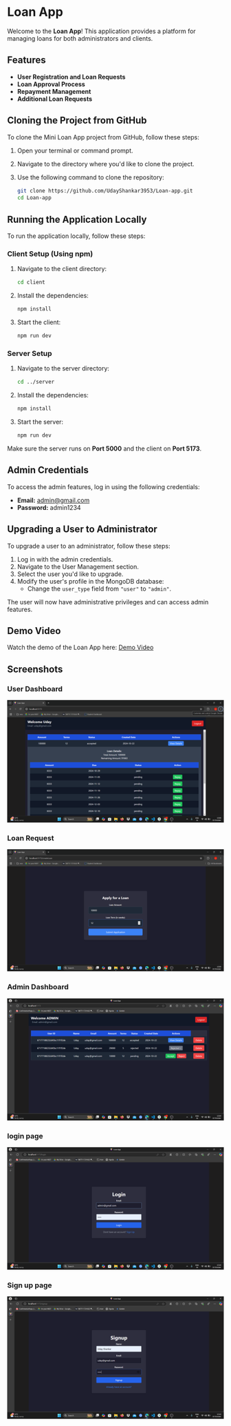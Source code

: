 
# Loan App

Welcome to the **Loan App**! This application provides a platform for managing loans for both administrators and clients.

## Features

- **User Registration and Loan Requests**
- **Loan Approval Process**
- **Repayment Management**
- **Additional Loan Requests**

## Cloning the Project from GitHub

To clone the Mini Loan App project from GitHub, follow these steps:

1. Open your terminal or command prompt.
2. Navigate to the directory where you'd like to clone the project.
3. Use the following command to clone the repository:

   ```bash
   git clone https://github.com/UdayShankar3953/Loan-app.git
   cd Loan-app
   ```

## Running the Application Locally

To run the application locally, follow these steps:

### Client Setup (Using npm)

1. Navigate to the client directory:

   ```bash
   cd client
   ```

2. Install the dependencies:

   ```bash
   npm install
   ```

3. Start the client:

   ```bash
   npm run dev
   ```

### Server Setup

1. Navigate to the server directory:

   ```bash
   cd ../server
   ```

2. Install the dependencies:

   ```bash
   npm install
   ```

3. Start the server:

   ```bash
   npm run dev
   ```

Make sure the server runs on **Port 5000** and the client on **Port 5173**.

## Admin Credentials

To access the admin features, log in using the following credentials:

- **Email:** admin@gmail.com
- **Password:** admin1234

## Upgrading a User to Administrator

To upgrade a user to an administrator, follow these steps:

1. Log in with the admin credentials.
2. Navigate to the User Management section.
3. Select the user you'd like to upgrade.
4. Modify the user's profile in the MongoDB database:
   - Change the `user_type` field from `"user"` to `"admin"`.

The user will now have administrative privileges and can access admin features.

## Demo Video

Watch the demo of the Loan App here: [Demo Video](https://drive.google.com/file/d/1ueOpgIoAmyLNRimVKcA62IZNdZasGu1x/view?usp=sharing)


## Screenshots

### User Dashboard
![User Registration](Screenshots/1.png)

### Loan Request
![Loan Request](Screenshots/2.png)

### Admin Dashboard
![Admin Dashboard](Screenshots/3.png)

### login page
![Repayment Management](Screenshots/4.png)

### Sign up page
![User Management](Screenshots/5.png)

